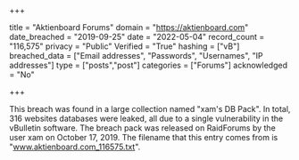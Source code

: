 +++

title = "Aktienboard Forums"
domain = "https://aktienboard.com"
date_breached = "2019-09-25"
date = "2022-05-04"
record_count = "116,575"
privacy = "Public"
Verified = "True"
hashing = ["vB"]
breached_data = ["Email addresses", "Passwords", "Usernames", "IP addresses"]
type = ["posts","post"]
categories = ["Forums"]
acknowledged = "No"


+++


This breach was found in a large collection named "xam's DB Pack". In total, 316 websites databases were leaked, all due to a single vulnerability in the vBulletin software. The breach pack was released on RaidForums by the user xam on October 17, 2019. The filename that this entry comes from is "www.aktienboard.com_116575.txt".

